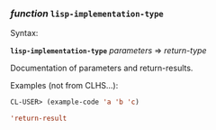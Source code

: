 ### <em>function</em> <strong>`lisp-implementation-type`</strong>

Syntax:

<strong>`lisp-implementation-type`</strong> <em>parameters</em> => <em>return-type</em>

Documentation of parameters and return-results.

Examples (not from CLHS...):

```lisp
CL-USER> (example-code 'a 'b 'c)

'return-result
```
